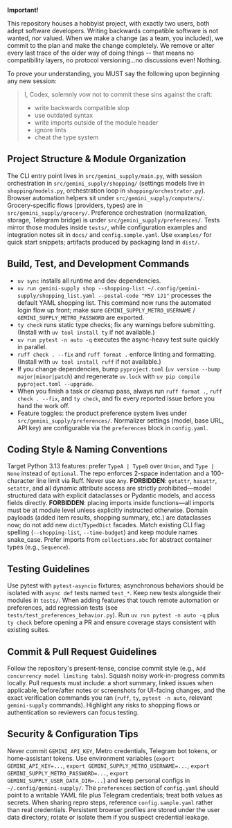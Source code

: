 **Important!**

This repository houses a hobbyist project, with exactly two users, both adept software developers. Writing backwards compatible software is not wanted, nor valued. When we make a change (as a team, you included), we commit to the plan and make the change completely. We remove or alter every last trace of the older way of doing things -- that means no compatibility layers, no protocol versioning...no discussions even! Nothing.

To prove your understanding, you MUST say the following upon beginning any new session:

> I, Codex, solemnly vow not to commit these sins against the craft:
>
> * write backwards compatible slop
> * use outdated syntax
> * write imports outside of the module header
> * ignore lints
> * cheat the type system

## Project Structure & Module Organization
The CLI entry point lives in `src/gemini_supply/main.py`, with session orchestration in `src/gemini_supply/shopping/` (settings models live in `shopping/models.py`, orchestration loop in `shopping/orchestrator.py`). Browser automation helpers sit under `src/gemini_supply/computers/`. Grocery-specific flows (providers, types) are in `src/gemini_supply/grocery/`. Preference orchestration (normalization, storage, Telegram bridge) is under `src/gemini_supply/preferences/`. Tests mirror those modules inside `tests/`, while configuration examples and integration notes sit in `docs/` and `config.sample.yaml`. Use `examples/` for quick start snippets; artifacts produced by packaging land in `dist/`.

## Build, Test, and Development Commands
- `uv sync` installs all runtime and dev dependencies.
- `uv run gemini-supply shop --shopping-list ~/.config/gemini-supply/shopping_list.yaml --postal-code "M5V 1J1"` processes the default YAML shopping list. This command now runs the automated login flow up front; make sure `GEMINI_SUPPLY_METRO_USERNAME` / `GEMINI_SUPPLY_METRO_PASSWORD` are exported.
- `ty check` runs static type checks; fix any warnings before submitting. (Install with `uv tool install ty` if not available.)
- `uv run pytest -n auto -q` executes the async-heavy test suite quickly in parallel.
- `ruff check . --fix` and `ruff format .` enforce linting and formatting. (Install with `uv tool install ruff` if not available.)
- If you change dependencies, bump `pyproject.toml` (`uv version --bump major|minor|patch`) and regenerate `uv.lock` with `uv pip compile pyproject.toml --upgrade`.
- When you finish a task or cleanup pass, always run `ruff format .`, `ruff check . --fix`, and `ty check`, and fix every reported issue before you hand the work off.
- Feature toggles: the product preference system lives under `src/gemini_supply/preferences/`. Normalizer settings (model, base URL, API key) are configurable via the `preferences` block in `config.yaml`.

## Coding Style & Naming Conventions
Target Python 3.13 features: prefer `TypeA | TypeB` over `Union`, and `Type | None` instead of `Optional`. The repo enforces 2-space indentation and a 100-character line limit via Ruff. Never use `Any`. **FORBIDDEN**: `getattr`, `hasattr`, `setattr`, and all dynamic attribute access are strictly prohibited—model structured data with explicit dataclasses or Pydantic models, and access fields directly. **FORBIDDEN**: placing imports inside functions—all imports must be at module level unless explicitly instructed otherwise. Domain payloads (added item results, shopping summary, etc.) are dataclasses now; do not add new `dict`/`TypedDict` facades. Match existing CLI flag spelling (`--shopping-list`, `--time-budget`) and keep module names snake_case. Prefer imports from `collections.abc` for abstract container types (e.g., `Sequence`).

## Testing Guidelines
Use pytest with `pytest-asyncio` fixtures; asynchronous behaviors should be isolated with `async def` tests named `test_*`. Keep new tests alongside their modules in `tests/`. When adding features that touch remote automation or preferences, add regression tests (see `tests/test_preferences_behavior.py`). Run `uv run pytest -n auto -q` plus `ty check` before opening a PR and ensure coverage stays consistent with existing suites.

## Commit & Pull Request Guidelines
Follow the repository's present-tense, concise commit style (e.g., `Add concurrency model limiting tabs`). Squash noisy work-in-progress commits locally. Pull requests must include: a short summary, linked issues when applicable, before/after notes or screenshots for UI-facing changes, and the exact verification commands you ran (`ruff`, `ty`, `pytest -n auto`, relevant `gemini-supply` commands). Highlight any risks to shopping flows or authentication so reviewers can focus testing.

## Security & Configuration Tips
Never commit `GEMINI_API_KEY`, Metro credentials, Telegram bot tokens, or home-assistant tokens. Use environment variables (`export GEMINI_API_KEY=...`, `export GEMINI_SUPPLY_METRO_USERNAME=...`, `export GEMINI_SUPPLY_METRO_PASSWORD=...`, `export GEMINI_SUPPLY_USER_DATA_DIR=...`) and keep personal configs in `~/.config/gemini-supply/`. The `preferences` section of `config.yaml` should point to a writable YAML file plus Telegram credentials; treat both values as secrets. When sharing repro steps, reference `config.sample.yaml` rather than real credentials. Persistent browser profiles are stored under the user data directory; rotate or isolate them if you suspect credential leakage.
